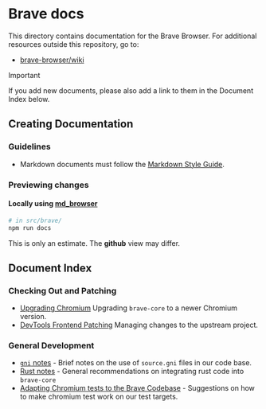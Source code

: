 # Brave docs

This directory contains documentation for the Brave Browser. For additional resources outside this repository, go to:

 * [brave-browser/wiki](https://github.com/brave/brave-browser/wiki)

> [!IMPORTANT]
> If you add new documents, please also add a link to them in the Document
> Index below.

## Creating Documentation

### Guidelines

*   Markdown documents must follow the
    [Markdown Style
    Guide](https://chromium.googlesource.com/chromium/src/+/HEAD/styleguide/markdown/markdown.md).

### Previewing changes

#### Locally using [md_browser](https://chromium.googlesource.com/chromium/src/+/refs/heads/main/tools/md_browser/)

```bash
# in src/brave/
npm run docs
```

This is only an estimate. The **github** view may differ.

## Document Index

### Checking Out and Patching
*   [Upgrading Chromium](chromium_version_upgrade.md) Upgrading `brave-core` to a newer
    Chromium version.
*   [DevTools Frontend Patching](devtools_frontend_patching.md) Managing
    changes to the upstream project.

### General Development
*   [`gni` notes](gni_sources.md) - Brief notes on the use of `source.gni`
    files in our code base.
*   [Rust notes](rust.md) - General recommendations on integrating rust code
    into `brave-core`
*   [Adapting Chromium tests to the Brave Codebase](adapting_chromium_tests.md) -
    Suggestions on how to make chromium test work on our test targets.
